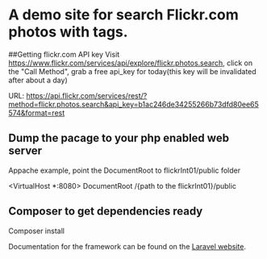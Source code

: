 # A demo site for search Flickr.com photos with tags.


##Getting flickr.com API key
Visit https://www.flickr.com/services/api/explore/flickr.photos.search, click on the "Call Method", grab a free api_key for today(this key will be invalidated after about a day)

URL: https://api.flickr.com/services/rest/?method=flickr.photos.search&api_key=b1ac246de34255266b73dfd80ee65574&format=rest

## Dump the pacage to your php enabled web server

Appache example, point the DocumentRoot to flickrInt01/public folder

<VirtualHost *:8080>
    DocumentRoot /{path to the flickrInt01}/public

## Composer to get dependencies ready
  Composer install 

Documentation for the framework can be found on the [Laravel website](http://laravel.com/docs).


